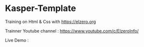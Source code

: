 # Kasper-Template

Training on Html & Css 
with https://elzero.org

Trainner Youtube channel : https://www.youtube.com/c/ElzeroInfo/

Live Demo : 
